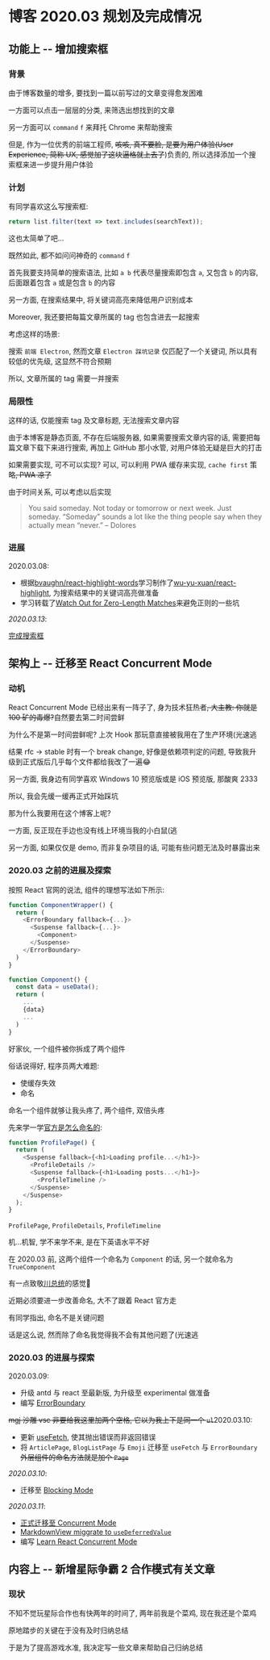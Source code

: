 # 博客 2020.03 规划及完成情况

## 功能上 -- 增加搜索框

### 背景

由于博客数量的增多, 要找到一篇以前写过的文章变得愈发困难

一方面可以点击一层层的分类, 来筛选出想找到的文章

另一方面可以 `command` `f` 来拜托 Chrome 来帮助搜索

但是, 作为一位优秀的前端工程师, ~~咳咳, 真不要脸, ~~是要为用户体验(User Experience, 简称 UX~~, 感觉加了这块逼格就上去了~~)负责的,
所以选择添加一个搜索框来进一步提升用户体验

### 计划

有同学喜欢这么写搜索框:

```typescript
return list.filter(text => text.includes(searchText));
```

这也太简单了吧...

既然如此, 都不如问问神奇的 `command` `f`

首先我要支持简单的搜索语法, 比如 `a b` 代表尽量搜索即包含 `a`, 又包含 `b` 的内容,
后面跟着包含 `a` 或是包含 `b` 的内容

另一方面, 在搜索结果中, 将关键词高亮来降低用户识别成本

Moreover, 我还要把每篇文章所属的 tag 也包含进去一起搜索

考虑这样的场景:

搜索 `前端 Electron`, 然而文章 `Electron 踩坑记录` 仅匹配了一个关键词, 所以具有较低的优先级, 这显然不符合预期

所以, 文章所属的 tag 需要一并搜索

### 局限性

这样的话, 仅能搜索 tag 及文章标题, 无法搜索文章内容

由于本博客是静态页面, 不存在后端服务器, 如果需要搜索文章内容的话, 需要把每篇文章下载下来进行搜索, 再加上 GitHub 那小水管, 对用户体验无疑是巨大的打击

如果需要实现, 可不可以实现? 可以, 可以利用 PWA 缓存来实现, `cache first` 策略~~, PWA 凉了~~

由于时间关系, 可以考虑以后实现

> You said someday. Not today or tomorrow or next week. Just someday. “Someday” sounds a lot like the thing people say when they actually mean “never.” – Dolores

### 进展

2020.03.08:

- 根据[bvaughn/react-highlight-words](https://github.com/bvaughn/react-highlight-words)学习制作了[wu-yu-xuan/react-highlight](https://github.com/wu-yu-xuan/react-highlight),
  为搜索结果中的关键词高亮做准备
- 学习转载了[Watch Out for Zero-Length Matches](https://blog.mscorlib.top/blog/%E6%8A%80%E6%9C%AF/%E5%89%8D%E7%AB%AF/%E8%BD%AC%E8%BD%BD/Watch-Out-for-Zero-Length-Matches)来避免正则的一些坑

_2020.03.13_:

[完成搜索框](https://github.com/wu-yu-xuan/blog.mscorlib.top/commit/69cb1063e03d0c869ea40786a309f95a210a7db9)

## 架构上 -- 迁移至 React Concurrent Mode

### 动机

React Concurrent Mode 已经出来有一阵子了, 身为技术狂热者~~, 大主教: 你就是 100 矿的毒爆?~~自然要去第二时间尝鲜

为什么不是第一时间尝鲜呢? 上次 Hook 那玩意直接被我用在了生产环境(光速逃

结果 rfc -> stable 时有一个 break change, 好像是依赖项判定的问题, 导致我升级到正式版后几乎每个文件都给我改了一遍:joy:

另一方面, 我身边有同学喜欢 Windows 10 预览版或是 iOS 预览版, 那酸爽 2333

所以, 我会先缓一缓再正式开始踩坑

那为什么我要用在这个博客上呢?

一方面, 反正现在手边也没有线上环境当我的小白鼠(逃

另一方面, 如果仅仅是 demo, 而非复杂项目的话, 可能有些问题无法及时暴露出来

### 2020.03 之前的进展及探索

按照 React 官网的说法, 组件的理想写法如下所示:

```typescript
function ComponentWrapper() {
  return (
    <ErrorBoundary fallback={...}>
      <Suspense fallback={...}>
        <Component>
      </Suspense>
    </ErrorBoundary>
  )
}

function Component() {
  const data = useData();
  return (
    ...
    {data}
    ...
  )
}
```

好家伙, 一个组件被你拆成了两个组件

俗话说得好, 程序员两大难题:

- 使缓存失效
- 命名

命名一个组件就够让我头疼了, 两个组件, 双倍头疼

先来学一学[官方是怎么命名的](https://reactjs.org/docs/concurrent-mode-suspense.html#what-is-suspense-exactly):

```JavaScript
function ProfilePage() {
  return (
    <Suspense fallback={<h1>Loading profile...</h1>}>
      <ProfileDetails />
      <Suspense fallback={<h1>Loading posts...</h1>}>
        <ProfileTimeline />
      </Suspense>
    </Suspense>
  );
}
```

`ProfilePage`, `ProfileDetails`, `ProfileTimeline`

机...机智, 学不来学不来, 是在下英语水平不好

在 2020.03 前, 这两个组件一个命名为 `Component` 的话, 另一个就命名为 `TrueComponent`

有一点致敬[川总统](https://twitter.com/realDonaldTrump)的感觉:dog:

近期必须要进一步改善命名, 大不了跟着 React 官方走

有同学指出, 命名不是关键问题

话是这么说, 然而除了命名我觉得我不会有其他问题了(光速逃

### 2020.03 的进展与探索

2020.03.09:

- 升级 antd 与 react 至最新版, 为升级至 experimental 做准备
- 编写 [ErrorBoundary](https://github.com/wu-yu-xuan/blog.mscorlib.top/blob/master/src/ErrorBoundary.tsx)

~~mgj 沙雕 vsc 非要给我这里加两个空格, 它以为我上下是同一个 `ul`~~2020.03.10:

- 更新 [useFetch](https://github.com/wu-yu-xuan/blog.mscorlib.top/blob/master/src/useFetch.ts), 使其抛出错误而非返回错误
- 将 `ArticlePage`, `BlogListPage` 与 `Emoji` 迁移至 `useFetch` 与 `ErrorBoundary` ~~外层组件的命名方法就是加个 `Page`~~

_2020.03.10_:

- 迁移至 [Blocking Mode](https://reactjs.org/docs/concurrent-mode-adoption.html#migration-step-blocking-mode)

_2020.03.11_:

- [正式迁移至 Concurrent Mode](https://github.com/wu-yu-xuan/blog.mscorlib.top/commit/9e61b40ff40984c80d437e5ff537bf767d601a7d)
- [MarkdownView miggrate to `useDeferredValue`](https://github.com/wu-yu-xuan/blog.mscorlib.top/commit/ece5f1a0b7adb152e391601228f629b5dca517d3)
- 编写 [Learn React Concurrent Mode](http://blog.mscorlib.top/blog/%E6%8A%80%E6%9C%AF/%E5%89%8D%E7%AB%AF/%E5%8E%9F%E5%88%9B/Learn-React-Concurrent-Mode)

## 内容上 -- 新增星际争霸 2 合作模式有关文章

### 现状

不知不觉玩星际合作也有快两年的时间了, 两年前我是个菜鸡, 现在我还是个菜鸡

原地踏步的关键在于没有及时归纳总结

于是为了提高游戏水准, 我决定写一些文章来帮助自己归纳总结
